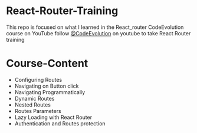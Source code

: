 # React-Router-Training
This repo is focused on what I learned in the React_router CodeEvolution course on YouTube
follow [@CodeEvolution](https://www.youtube.com/watch?v=UWYOC8g5N_0&list=PLC3y8-rFHvwjkxt8TOteFdT_YmzwpBlrG&pp=iAQB) on youtube to take React Router training

# Course-Content
- Configuring Routes
- Navigating on Button click
- Navigating Programmatically
- Dynamic Routes
- Nested Routes
- Routes Parameters
- Lazy Loading with React Router
- Authentication and Routes protection
